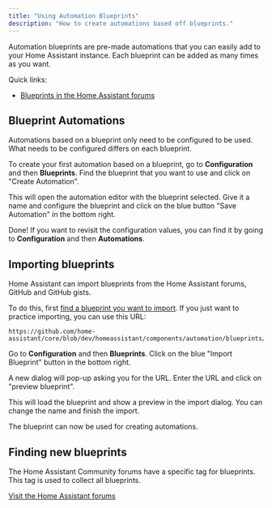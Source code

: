 ```yaml
---
title: "Using Automation Blueprints"
description: "How to create automations based off blueprints."
---
```


Automation blueprints are pre-made automations that you can easily add to your Home Assistant instance. Each blueprint can be added as many times as you want.

Quick links:
 - [Blueprints in the Home Assistant forums][blueprint-forums]

## Blueprint Automations

Automations based on a blueprint only need to be configured to be used. What needs to be configured differs on each blueprint.

To create your first automation based on a blueprint, go to **Configuration** and then **Blueprints**. Find the blueprint that you want to use and click on "Create Automation".

This will open the automation editor with the blueprint selected. Give it a name and configure the blueprint and click on the blue button "Save Automation" in the bottom right.

Done! If you want to revisit the configuration values, you can find it by going to **Configuration** and then **Automations**.

## Importing blueprints

Home Assistant can import blueprints from the Home Assistant forums, GitHub and GitHub gists.

To do this, first [find a blueprint you want to import][blueprint-forums]. If you just want to practice importing, you can use this URL:

```text
https://github.com/home-assistant/core/blob/dev/homeassistant/components/automation/blueprints/motion_light.yaml
```

Go to **Configuration** and then **Blueprints**. Click on the blue "Import Blueprint" button in the bottom right.

A new dialog will pop-up asking you for the URL. Enter the URL and click on "preview blueprint".

This will load the blueprint and show a preview in the import dialog. You can change the name and finish the import.

The blueprint can now be used for creating automations.

## Finding new blueprints

The Home Assistant Community forums have a specific tag for blueprints. This tag is used to collect all blueprints.

[Visit the Home Assistant forums][blueprint-forums]

[blueprint-forums]: /get-blueprints

